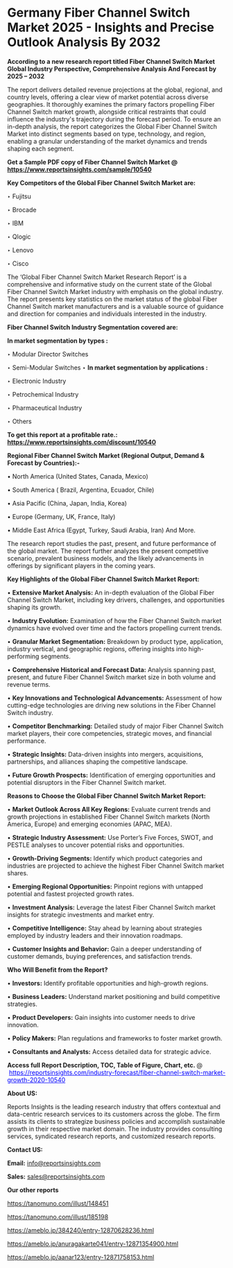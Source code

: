 # Germany Fiber Channel Switch Market 2025 - Insights and Precise Outlook Analysis By 2032

<strong>According to a new research report titled Fiber Channel Switch Market Global Industry Perspective, Comprehensive Analysis And Forecast by 2025 – 2032</strong>

The report delivers detailed revenue projections at the global, regional, and country levels, offering a clear view of market potential across diverse geographies. It thoroughly examines the primary factors propelling Fiber Channel Switch market growth, alongside critical restraints that could influence the industry's trajectory during the forecast period. To ensure an in-depth analysis, the report categorizes the Global Fiber Channel Switch Market into distinct segments based on type, technology, and region, enabling a granular understanding of the market dynamics and trends shaping each segment.

<strong>Get a Sample PDF copy of Fiber Channel Switch Market </strong><strong>@<a href=https://www.reportsinsights.com/sample/10540 style=color:#0000ff;> https://www.reportsinsights.com/sample/10540</a></strong></font>

<strong>Key Competitors of the Global Fiber Channel Switch Market are:</strong>

‣ Fujitsu

‣ Brocade

‣ IBM

‣ Qlogic

‣ Lenovo

‣ Cisco

The ‘Global Fiber Channel Switch Market Research Report’ is a comprehensive and informative study on the current state of the Global Fiber Channel Switch Market industry with emphasis on the global industry. The report presents key statistics on the market status of the global Fiber Channel Switch market manufacturers and is a valuable source of guidance and direction for companies and individuals interested in the industry.

<strong>Fiber Channel Switch Industry Segmentation covered are:</strong>

<strong>In market segmentation by types : </strong>

‣ Modular Director Switches

‣ Semi-Modular Switches
‣ 
<strong>In market segmentation by applications : </strong>

‣ Electronic Industry

‣ Petrochemical Industry

‣ Pharmaceutical Industry

‣ Others

<strong>To get this report at a profitable rate.: <a href=https://www.reportsinsights.com/discount/10540 style=color:#0000ff;>https://www.reportsinsights.com/discount/10540</a></strong></font>

<strong>Regional Fiber Channel Switch Market (Regional Output, Demand &amp; Forecast by Countries):-</strong>

• North America (United States, Canada, Mexico)

• South America ( Brazil, Argentina, Ecuador, Chile)

• Asia Pacific (China, Japan, India, Korea)

• Europe (Germany, UK, France, Italy)

• Middle East Africa (Egypt, Turkey, Saudi Arabia, Iran) And More.

The research report studies the past, present, and future performance of the global market. The report further analyzes the present competitive scenario, prevalent business models, and the likely advancements in offerings by significant players in the coming years.

<strong>Key Highlights of the Global Fiber Channel Switch Market Report:</strong>

• <strong>Extensive Market Analysis:</strong> An in-depth evaluation of the Global Fiber Channel Switch Market, including key drivers, challenges, and opportunities shaping its growth.

• <strong>Industry Evolution:</strong> Examination of how the Fiber Channel Switch market dynamics have evolved over time and the factors propelling current trends.

• <strong>Granular Market Segmentation:</strong> Breakdown by product type, application, industry vertical, and geographic regions, offering insights into high-performing segments.

• <strong>Comprehensive Historical and Forecast Data:</strong> Analysis spanning past, present, and future Fiber Channel Switch market size in both volume and revenue terms.

• <strong>Key Innovations and Technological Advancements:</strong> Assessment of how cutting-edge technologies are driving new solutions in the Fiber Channel Switch industry.

• <strong>Competitor Benchmarking:</strong> Detailed study of major Fiber Channel Switch market players, their core competencies, strategic moves, and financial performance.

• <strong>Strategic Insights:</strong> Data-driven insights into mergers, acquisitions, partnerships, and alliances shaping the competitive landscape.

• <strong>Future Growth Prospects:</strong> Identification of emerging opportunities and potential disruptors in the Fiber Channel Switch market.

<strong>Reasons to Choose the Global Fiber Channel Switch Market Report:</strong>

• <strong>Market Outlook Across All Key Regions:</strong> Evaluate current trends and growth projections in established Fiber Channel Switch markets (North America, Europe) and emerging economies (APAC, MEA).

• <strong>Strategic Industry Assessment:</strong> Use Porter’s Five Forces, SWOT, and PESTLE analyses to uncover potential risks and opportunities.

• <strong>Growth-Driving Segments:</strong> Identify which product categories and industries are projected to achieve the highest Fiber Channel Switch market shares.

• <strong>Emerging Regional Opportunities:</strong> Pinpoint regions with untapped potential and fastest projected growth rates.

• <strong>Investment Analysis:</strong> Leverage the latest Fiber Channel Switch market insights for strategic investments and market entry.

• <strong>Competitive Intelligence:</strong> Stay ahead by learning about strategies employed by industry leaders and their innovation roadmaps.

• <strong>Customer Insights and Behavior:</strong> Gain a deeper understanding of customer demands, buying preferences, and satisfaction trends.

<strong>Who Will Benefit from the Report?</strong>

• <strong>Investors:</strong> Identify profitable opportunities and high-growth regions.

• <strong>Business Leaders:</strong> Understand market positioning and build competitive strategies.

• <strong>Product Developers:</strong> Gain insights into customer needs to drive innovation.

• <strong>Policy Makers:</strong> Plan regulations and frameworks to foster market growth.

• <strong>Consultants and Analysts:</strong> Access detailed data for strategic advice.
</ul>
<strong>Access full Report Description, TOC, Table of Figure, Chart, etc. </strong>@  <a href=https://reportsinsights.com/industry-forecast/fiber-channel-switch-market-growth-2020-10540 style=color:#0000ff;>https://reportsinsights.com/industry-forecast/fiber-channel-switch-market-growth-2020-10540</a></font>

<strong><strong>About US</strong>:</strong>

Reports Insights is the leading research industry that offers contextual and data-centric research services to its customers across the globe. The firm assists its clients to strategize business policies and accomplish sustainable growth in their respective market domain. The industry provides consulting services, syndicated research reports, and customized research reports.

<strong>Contact US:</strong>

<p class=""""><b>Email:</b> <a href=mailto:info@reportsinsights.com>info@reportsinsights.com</a></p>
<p class=""""><b>Sales:</b> <a href=mailto:sales@reportsinsights.com>sales@reportsinsights.com</a></p>

<strong>Our other reports</strong>

<a href=https://tanomuno.com/illust/148451>https://tanomuno.com/illust/148451</a>

<a href=https://tanomuno.com/illust/185198>https://tanomuno.com/illust/185198</a>

<a href=https://ameblo.jp/384240/entry-12870628236.html>https://ameblo.jp/384240/entry-12870628236.html</a>

<a href=https://ameblo.jp/anuragakarte041/entry-12871354900.html>https://ameblo.jp/anuragakarte041/entry-12871354900.html</a>

<a href=https://ameblo.jp/aanar123/entry-12871758153.html>https://ameblo.jp/aanar123/entry-12871758153.html</a>
